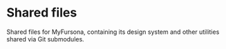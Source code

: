 # Shared files

Shared files for MyFursona, containing its design system and other utilities shared via Git submodules.
